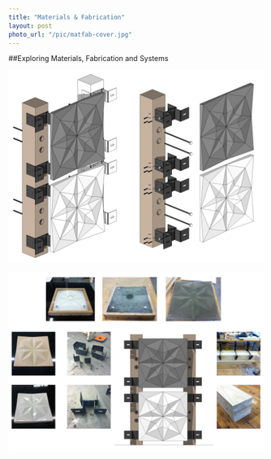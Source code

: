 ```yaml
---
title: "Materials & Fabrication"
layout: post
photo_url: "/pic/matfab-cover.jpg"
---
```

##Exploring Materials, Fabrication and Systems

![Materials & Fabrication](/pic/matfab01.jpg)

![Materials & Fabrication](/pic/matfab02.jpg)

